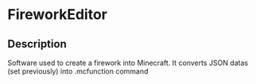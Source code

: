 # FireworkEditor
## Description
Software used to create a firework into Minecraft. It converts JSON datas (set previously) into .mcfunction command
